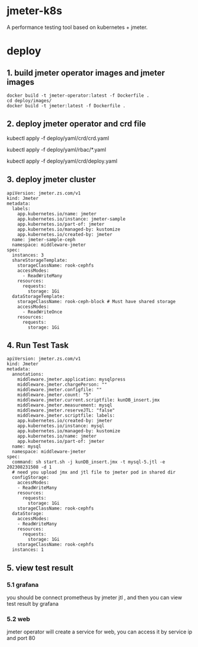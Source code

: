 


# jmeter-k8s
A performance testing tool based on kubernetes + jmeter.

# deploy

## 1. build jmeter operator images  and jmeter images

```
docker build -t jmeter-operator:latest -f Dockerfile .
cd deploy/images/
docker build -t jmeter:latest -f Dockerfile .
```


## 2. deploy jmeter operator and crd file

kubectl apply -f deploy/yaml/crd/crd.yaml

kubectl apply -f deploy/yaml/rbac/*.yaml

kubectl apply -f deploy/yaml/crd/deploy.yaml

## 3. deploy jmeter cluster



```
apiVersion: jmeter.zs.com/v1
kind: Jmeter
metadata:
  labels:
    app.kubernetes.io/name: jmeter
    app.kubernetes.io/instance: jmeter-sample
    app.kubernetes.io/part-of: jmeter
    app.kubernetes.io/managed-by: kustomize
    app.kubernetes.io/created-by: jmeter
  name: jmeter-sample-ceph
  namespace: middleware-jmeter
spec:
  instances: 3
  shareStorageTemplate:
    storageClassName: rook-cephfs
    accessModes:
      - ReadWriteMany
    resources:
      requests:
        storage: 1Gi
  dataStorageTemplate:
    storageClassName: rook-ceph-block # Must have shared storage
    accessModes:
      - ReadWriteOnce
    resources:
      requests:
        storage: 1Gi
```

## 4. Run Test Task

```
apiVersion: jmeter.zs.com/v1
kind: Jmeter
metadata:
  annotations:
    middleware.jmeter.application: mysqlpress
    middleware.jmeter.chargePerson: ""
    middleware.jmeter.configfile: ""
    middleware.jmeter.count: "5"
    middleware.jmeter.current.scriptfile: kunDB_insert.jmx   
    middleware.jmeter.measurement: mysql
    middleware.jmeter.reserveJTL: "false"
    middleware.jmeter.scriptfile: labels:
    app.kubernetes.io/created-by: jmeter
    app.kubernetes.io/instance: mysql
    app.kubernetes.io/managed-by: kustomize
    app.kubernetes.io/name: jmeter
    app.kubernetes.io/part-of: jmeter
  name: mysql
  namespace: middleware-jmeter
spec:
  command: sh start.sh -j kunDB_insert.jmx -t mysql-5.jtl -e 202308231508 -d 1 
  # need you upload jmx and jtl file to jmeter pod in shared dir  
  configStorage:
    accessModes:
    - ReadWriteMany
    resources:
      requests:
        storage: 1Gi
    storageClassName: rook-cephfs
  dataStorage:
    accessModes:
    - ReadWriteMany
    resources:
      requests:
        storage: 1Gi
    storageClassName: rook-cephfs
  instances: 1
```
## 5. view test result

### 5.1 grafana

you should be connect prometheus by jmeter jtl , and then you can view test result by grafana

### 5.2 web 

jmeter operator will create a service for web, you can access it by service ip and port 80 


